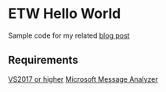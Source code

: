 # ETW Hello World
Sample code for my related [blog post](https://kallanreed.wordpress.com/2016/05/28/creating-an-etw-provider-step-by-step/)

## Requirements
[VS2017 or higher](https://visualstudio.microsoft.com/downloads/)
[Microsoft Message Analyzer](https://www.microsoft.com/en-us/download/details.aspx?id=44226)
